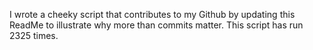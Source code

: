 I wrote a cheeky script that contributes to my Github by updating this ReadMe to illustrate why more than commits matter. This script has run 2325 times.